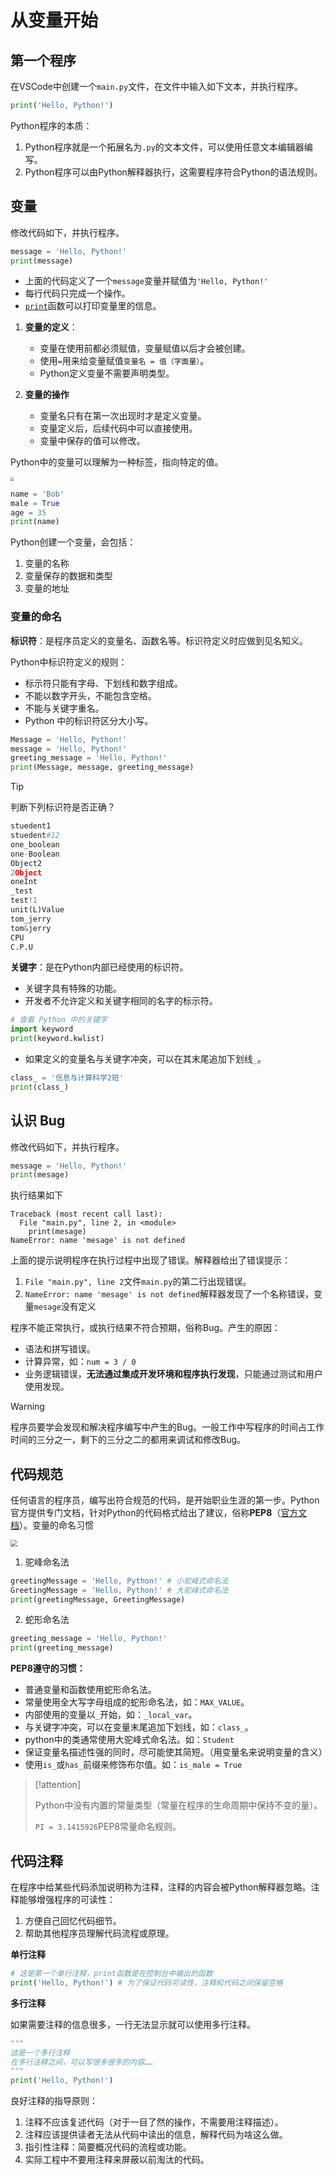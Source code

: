 # 从变量开始

## 第一个程序

在VSCode中创建一个`main.py`文件，在文件中输入如下文本，并执行程序。

```python
print('Hello, Python!')
```

Python程序的本质：

1. Python程序就是一个拓展名为`.py`的文本文件，可以使用任意文本编辑器编写。
2. Python程序可以由Python解释器执行，这需要程序符合Python的语法规则。

## 变量

修改代码如下，并执行程序。

```python
message = 'Hello, Python!'
print(message)
```

* 上面的代码定义了一个`message`变量并赋值为`'Hello, Python!'`
* 每行代码只完成一个操作。
* [`print`](https://docs.python.org/zh-cn/3.9/library/functions.html#print)函数可以打印变量里的信息。

1. **变量的定义**：
   * 变量在使用前都必须赋值，变量赋值以后才会被创建。
   * 使用`=`用来给变量赋值`变量名 = 值（字面量）`。
   * Python定义变量不需要声明类型。

2. **变量的操作**
   * 变量名只有在第一次出现时才是定义变量。
   * 变量定义后，后续代码中可以直接使用。
   * 变量中保存的值可以修改。

Python中的变量可以理解为一种标签，指向特定的值。

<img src="https://raw.githubusercontent.com/hughxusu/lesson-py/develop/images/base/vars.jpg" style="zoom: 40%;" />

```python
name = 'Bob'
male = True
age = 35
print(name)
```

Python创建一个变量，会包括：

1. 变量的名称
2. 变量保存的数据和类型
3. 变量的地址

### 变量的命名

**标识符**：是程序员定义的变量名、函数名等。标识符定义时应做到见名知义。

Python中标识符定义的规则：

* 标示符只能有字母、下划线和数字组成。
* 不能以数字开头，不能包含空格。
* 不能与关键字重名。
* Python 中的标识符区分大小写。

```python
Message = 'Hello, Python!'
message = 'Hello, Python!'
greeting_message = 'Hello, Python!'
print(Message, message, greeting_message)
```

> [!tip]
>
> 判断下列标识符是否正确？
>

```python
stuedent1
stuedent#12
one_boolean
one-Boolean
Object2
2Object
oneInt
_test
test!1
unit(L)Value
tom_jerry
tom&jerry
CPU
C.P.U
```

**关键字**：是在Python内部已经使用的标识符。

* 关键字具有特殊的功能。
* 开发者不允许定义和关键字相同的名字的标示符。

```python
# 查看 Python 中的关键字
import keyword
print(keyword.kwlist) 
```

* 如果定义的变量名与关键字冲突，可以在其末尾追加下划线`_`。

``` python
class_ = '信息与计算科学2班'
print(class_)
```

## 认识 Bug

修改代码如下，并执行程序。

```python
message = 'Hello, Python!'
print(mesage)
```

执行结果如下

```shell
Traceback (most recent call last):
  File "main.py", line 2, in <module>
    print(mesage)
NameError: name 'mesage' is not defined
```

上面的提示说明程序在执行过程中出现了错误。解释器给出了错误提示：

1. `File "main.py", line 2`文件`main.py`的第二行出现错误。
2. `NameError: name 'mesage' is not defined`解释器发现了一个名称错误，变量`mesage`没有定义

程序不能正常执行，或执行结果不符合预期，俗称Bug。产生的原因：

* 语法和拼写错误。
* 计算异常，如：`num = 3 / 0`
* 业务逻辑错误，**无法通过集成开发环境和程序执行发现**，只能通过测试和用户使用发现。

> [!warning]
>
> 程序员要学会发现和解决程序编写中产生的Bug。一般工作中写程序的时间占工作时间的三分之一，剩下的三分之二的都用来调试和修改Bug。

## 代码规范

任何语言的程序员，编写出符合规范的代码，是开始职业生涯的第一步。Python官方提供专门文档，针对Python的代码格式给出了建议，俗称**PEP8**（[官方文档](https://www.python.org/dev/peps/pep-0008/)）。变量的命名习惯

<img src="https://raw.githubusercontent.com/hughxusu/lesson-py/develop/images/base/p9zxnxg.jpg" style="zoom: 67%;" />



1. 驼峰命名法

```python
greetingMessage = 'Hello, Python!' # 小驼峰式命名法
GreetingMessage = 'Hello, Python!' # 大驼峰式命名法
print(greetingMessage, GreetingMessage)
```

2. 蛇形命名法

```python
greeting_message = 'Hello, Python!'
print(greeting_message)
```

**PEP8遵守的习惯：**

* 普通变量和函数使用蛇形命名法。
* 常量使用全大写字母组成的蛇形命名法，如：`MAX_VALUE`。
* 内部使用的变量以`_`开始，如：`_local_var`。
* 与关键字冲突，可以在变量末尾追加下划线，如：`class_`。
* python中的类通常使用大驼峰式命名法。如：`Student`
* 保证变量名描述性强的同时，尽可能使其简短。（用变量名来说明变量的含义）
* 使用`is_`或`has_`前缀来修饰布尔值。如：`is_male = True`

> [!attention]
>
> Python中没有内置的常量类型（常量在程序的生命周期中保持不变的量）。
>
> `PI = 3.1415926`PEP8常量命名规则。

## 代码注释

在程序中给某些代码添加说明称为注释，注释的内容会被Python解释器忽略。注释能够增强程序的可读性：

1. 方便自己回忆代码细节。
2. 帮助其他程序员理解代码流程或原理。

**单行注释**

```python
# 这是第一个单行注释，print函数是在控制台中输出的函数
print('Hello, Python!') # 为了保证代码可读性，注释和代码之间保留空格
```

**多行注释**

如果需要注释的信息很多，一行无法显示就可以使用多行注释。

```python
"""
这是一个多行注释
在多行注释之间，可以写很多很多的内容……
""" 
print('Hello, Python!')
```

良好注释的指导原则：

1. 注释不应该复述代码（对于一目了然的操作，不需要用注释描述）。
2. 注释应该提供读者无法从代码中读出的信息，解释代码为啥这么做。
3. 指引性注释：简要概况代码的流程或功能。
4. 实际工程中不要用注释来屏蔽以前淘汰的代码。

